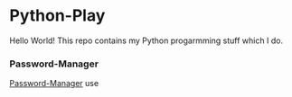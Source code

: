 # Python-Play
Hello World! 
This repo contains my Python progarmming stuff which I do.

### Password-Manager
[Password-Manager](https://github.com/siAyush/Python-Play/tree/master/Password-manger)
use 

